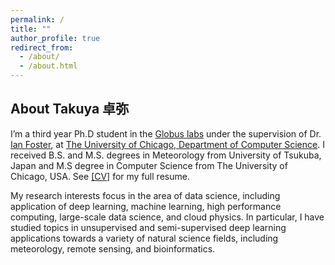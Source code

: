 ```yaml
---
permalink: /
title: ""
author_profile: true
redirect_from: 
  - /about/
  - /about.html
---
```


## About Takuya __卓弥__
I’m a third year Ph.D student in the [Globus labs](https://labs.globus.org/) under the supervision of Dr. [Ian Foster](https://www.anl.gov/profile/ian-t-foster),
at [The University of Chicago, Department of Computer Science](https://www.cs.uchicago.edu/). 
I received B.S. and M.S. degrees in Meteorology from University of Tsukuba, Japan 
and M.S degree in Computer Science from The University of Chicago, USA. See [\[CV\]](https://takglobus.github.io/takuyakurihana.github.io/files/cv_takuya_kurihana_latest.pdf) for my full resume. 

My research interests focus in the area of data science, including application of deep learning, machine learning, high performance computing, large-scale data science, and cloud physics. In particular, I have studied topics in unsupervised and semi-supervised deep learning applications towards a variety of natural science fields, including meteorology, remote sensing, and bioinformatics.
 
